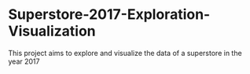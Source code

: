 # Superstore-2017-Exploration-Visualization
This project aims to explore and visualize the data of a superstore in the year 2017
